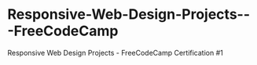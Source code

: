 # Responsive-Web-Design-Projects---FreeCodeCamp
Responsive Web Design Projects - FreeCodeCamp Certification #1
